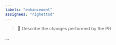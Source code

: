```yaml
---
labels: "enhancement"
assignees: "righettod"
---
```

> 💬 Describe the changes performed by the PR

...
